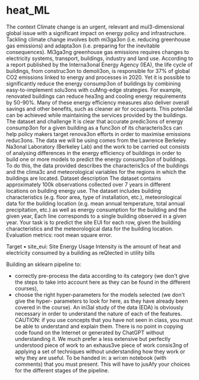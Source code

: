 # heat_ML
The context
Climate change is an urgent, relevant and mul3-dimensional global issue with a significant impact on energy policy and infrastructure. Tackling climate change involves both mi3ga3on (i.e. reducing greenhouse gas emissions) and adapta3on (i.e. preparing for the inevitable consequences). Mi3ga3ng greenhouse gas emissions requires changes to electricity systems, transport, buildings, industry and land use.
According to a report published by the Interna3onal Energy Agency (IEA), the life cycle of buildings, from construc3on to demoli3on, is responsible for 37% of global CO2 emissions linked to energy and processes in 2020. Yet it is possible to significantly reduce the energy consump3on of buildings by combining easy-to-implement solu3ons with cuMng-edge strategies. For example, renovated buildings can reduce hea3ng and cooling energy requirements by 50-90%. Many of these energy efficiency measures also deliver overall savings and other benefits, such as cleaner air for occupants. This poten3al can be achieved while maintaining the services provided by the buildings.
The dataset and challenge
It is clear that accurate predic3ons of energy consump3on for a given building as a func3on of its characteris3cs can help policy makers target renova3on efforts in order to maximise emissions reduc3ons.
The data we will be using comes from the Lawrence Berkeley Na3onal Laboratory (Berkeley Lab) and the work to be carried out consists of analysing differences in the energy efficiency of buildings in order to build one or more models to predict the energy consump3on of buildings.
To do this, the data provided describes the characteris3cs of the buildings and the clima3c and meteorological variables for the regions in which the buildings are located.
 Dataset description
The dataset contains approximately 100k observations collected over 7 years in different locations on building energy use.
The dataset includes building characteristics (e.g. floor area, type of installation, etc.), meteorological data for the building location (e.g. mean annual temperature, total annual precipitation, etc.) as well as energy consumption for the building and the given year,
Each line corresponds to a single building observed in a given year.
Your task is to predict the site EUI for each row, given the building characteristics and the meteorological data for the building location.
Evaluation metrics: root mean square error.

Target
• site_eui: Site Energy Usage Intensity is the amount of heat and electricity consumed by a building as reQlected in utility bills

Building an sklearn pipeline to:
- correctly pre-process the data according to its category (we don't give the steps to take into account here as they can be found in the different courses),
- choose the right hyper-parameters for the models selected (we don't give the hyper- parameters to look for here, as they have already been covered in the course).
An ini3al study of the data (EDA) is obviously necessary in order to understand the nature of each of the features.
CAUTION: if you use concepts that you have not seen in class, you must be able to understand and explain them. There is no point in copying code found on the Internet or generated by ChatGPT without understanding it. We much prefer a less extensive but perfectly understood piece of work to an exhaus3ve piece of work consis3ng of applying a set of techniques without understanding how they work or why they are useful.
To be handed in: a wri:en notebook (with comments) that you must present. This will have to jusAfy your choices for the different stages of the pipeline.
